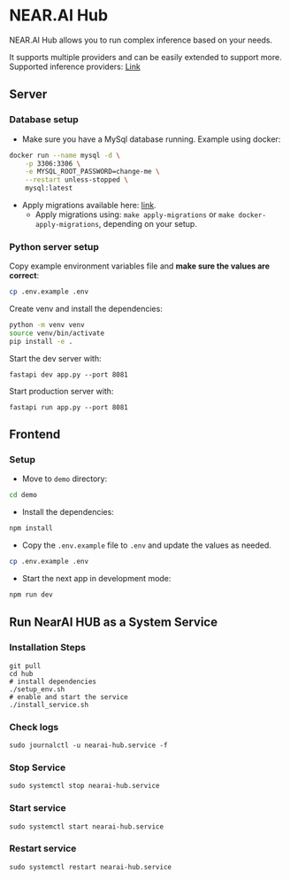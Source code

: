 # NEAR.AI Hub

NEAR.AI Hub allows you to run complex inference based on your needs.

It supports multiple providers and can be easily extended to support more. Supported inference providers: [Link](./api/v1/completions.py#L12)

## Server

### Database setup

- Make sure you have a MySql database running. Example using docker:

```bash
docker run --name mysql -d \
    -p 3306:3306 \
    -e MYSQL_ROOT_PASSWORD=change-me \
    --restart unless-stopped \
    mysql:latest
```

- Apply migrations available here: [link](./migrations/20240604133844_init.sql).
  - Apply migrations using: `make apply-migrations` or `make docker-apply-migrations`, depending on your setup.

### Python server setup

Copy example environment variables file and **make sure the values are correct**:

```bash
cp .env.example .env
```

Create venv and install the dependencies:

```bash
python -m venv venv
source venv/bin/activate
pip install -e .
```

Start the dev server with:

```
fastapi dev app.py --port 8081
```

Start production server with:

```
fastapi run app.py --port 8081
```

## Frontend

### Setup

- Move to `demo` directory:

```bash
cd demo
```

- Install the dependencies:

```bash
npm install
```

- Copy the `.env.example` file to `.env` and update the values as needed.

```bash
cp .env.example .env
```

- Start the next app in development mode:

```bash
npm run dev
```

## Run NearAI HUB as a System Service

### Installation Steps

```
git pull
cd hub
# install dependencies
./setup_env.sh 
# enable and start the service 
./install_service.sh
```

### Check logs
`sudo journalctl -u nearai-hub.service -f`

### Stop Service
`sudo systemctl stop nearai-hub.service`

### Start service
`sudo systemctl start nearai-hub.service`

### Restart service
`sudo systemctl restart nearai-hub.service`